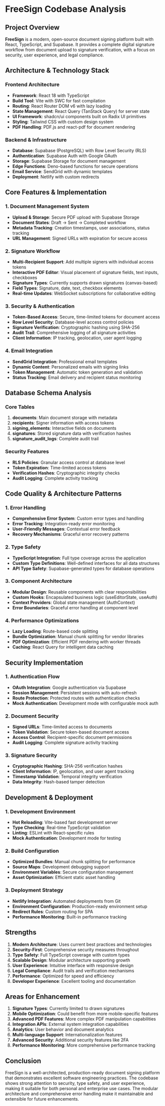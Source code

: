 # FreeSign Codebase Analysis

## Project Overview

**FreeSign** is a modern, open-source document signing platform built with React, TypeScript, and Supabase. It provides a complete digital signature workflow from document upload to signature verification, with a focus on security, user experience, and legal compliance.

## Architecture & Technology Stack

### Frontend Architecture
- **Framework**: React 18 with TypeScript
- **Build Tool**: Vite with SWC for fast compilation
- **Routing**: React Router DOM v6 with lazy loading
- **State Management**: React Query (TanStack Query) for server state
- **UI Framework**: shadcn/ui components built on Radix UI primitives
- **Styling**: Tailwind CSS with custom design system
- **PDF Handling**: PDF.js and react-pdf for document rendering

### Backend & Infrastructure
- **Database**: Supabase (PostgreSQL) with Row Level Security (RLS)
- **Authentication**: Supabase Auth with Google OAuth
- **Storage**: Supabase Storage for document management
- **Edge Functions**: Deno-based functions for secure operations
- **Email Service**: SendGrid with dynamic templates
- **Deployment**: Netlify with custom redirects

## Core Features & Implementation

### 1. Document Management System
- **Upload & Storage**: Secure PDF upload with Supabase Storage
- **Document States**: Draft → Sent → Completed workflow
- **Metadata Tracking**: Creation timestamps, user associations, status tracking
- **URL Management**: Signed URLs with expiration for secure access

### 2. Signature Workflow
- **Multi-Recipient Support**: Add multiple signers with individual access tokens
- **Interactive PDF Editor**: Visual placement of signature fields, text inputs, checkboxes
- **Signature Types**: Currently supports drawn signatures (canvas-based)
- **Field Types**: Signature, date, text, checkbox elements
- **Real-time Updates**: WebSocket subscriptions for collaborative editing

### 3. Security & Authentication
- **Token-Based Access**: Secure, time-limited tokens for document access
- **Row Level Security**: Database-level access control policies
- **Signature Verification**: Cryptographic hashing using SHA-256
- **Audit Trail**: Comprehensive logging of all signature activities
- **Client Information**: IP tracking, geolocation, user agent logging

### 4. Email Integration
- **SendGrid Integration**: Professional email templates
- **Dynamic Content**: Personalized emails with signing links
- **Token Management**: Automatic token generation and validation
- **Status Tracking**: Email delivery and recipient status monitoring

## Database Schema Analysis

### Core Tables
1. **documents**: Main document storage with metadata
2. **recipients**: Signer information with access tokens
3. **signing_elements**: Interactive fields on documents
4. **signatures**: Stored signature data with verification hashes
5. **signature_audit_logs**: Complete audit trail

### Security Features
- **RLS Policies**: Granular access control at database level
- **Token Expiration**: Time-limited access tokens
- **Verification Hashes**: Cryptographic integrity checks
- **Audit Logging**: Complete activity tracking

## Code Quality & Architecture Patterns

### 1. Error Handling
- **Comprehensive Error System**: Custom error types and handling
- **Error Tracking**: Integration-ready error monitoring
- **User-Friendly Messages**: Contextual error feedback
- **Recovery Mechanisms**: Graceful error recovery patterns

### 2. Type Safety
- **TypeScript Integration**: Full type coverage across the application
- **Custom Type Definitions**: Well-defined interfaces for all data structures
- **API Type Safety**: Supabase-generated types for database operations

### 3. Component Architecture
- **Modular Design**: Reusable components with clear responsibilities
- **Custom Hooks**: Encapsulated business logic (useEditorState, useAuth)
- **Context Providers**: Global state management (AuthContext)
- **Error Boundaries**: Graceful error handling at component level

### 4. Performance Optimizations
- **Lazy Loading**: Route-based code splitting
- **Bundle Optimization**: Manual chunk splitting for vendor libraries
- **PDF Optimization**: Efficient PDF rendering with worker threads
- **Caching**: React Query for intelligent data caching

## Security Implementation

### 1. Authentication Flow
- **OAuth Integration**: Google authentication via Supabase
- **Session Management**: Persistent sessions with auto-refresh
- **Route Protection**: Protected routes with authentication checks
- **Mock Authentication**: Development mode with configurable mock auth

### 2. Document Security
- **Signed URLs**: Time-limited access to documents
- **Token Validation**: Secure token-based document access
- **Access Control**: Recipient-specific document permissions
- **Audit Logging**: Complete signature activity tracking

### 3. Signature Security
- **Cryptographic Hashing**: SHA-256 verification hashes
- **Client Information**: IP, geolocation, and user agent tracking
- **Timestamp Validation**: Temporal integrity verification
- **Data Integrity**: Hash-based tamper detection

## Development & Deployment

### 1. Development Environment
- **Hot Reloading**: Vite-based fast development server
- **Type Checking**: Real-time TypeScript validation
- **Linting**: ESLint with React-specific rules
- **Mock Authentication**: Development mode for testing

### 2. Build Configuration
- **Optimized Bundles**: Manual chunk splitting for performance
- **Source Maps**: Development debugging support
- **Environment Variables**: Secure configuration management
- **Asset Optimization**: Efficient static asset handling

### 3. Deployment Strategy
- **Netlify Integration**: Automated deployments from Git
- **Environment Configuration**: Production-ready environment setup
- **Redirect Rules**: Custom routing for SPA
- **Performance Monitoring**: Built-in performance tracking

## Strengths

1. **Modern Architecture**: Uses current best practices and technologies
2. **Security-First**: Comprehensive security measures throughout
3. **Type Safety**: Full TypeScript coverage with custom types
4. **Scalable Design**: Modular architecture supporting growth
5. **User Experience**: Intuitive interface with responsive design
6. **Legal Compliance**: Audit trails and verification mechanisms
7. **Performance**: Optimized for speed and efficiency
8. **Developer Experience**: Excellent tooling and documentation

## Areas for Enhancement

1. **Signature Types**: Currently limited to drawn signatures
2. **Mobile Optimization**: Could benefit from more mobile-specific features
3. **Advanced PDF Features**: More complex PDF manipulation capabilities
4. **Integration APIs**: External system integration capabilities
5. **Analytics**: User behavior and document analytics
6. **Multi-language Support**: Internationalization features
7. **Advanced Security**: Additional security features like 2FA
8. **Performance Monitoring**: More comprehensive performance tracking

## Conclusion

FreeSign is a well-architected, production-ready document signing platform that demonstrates excellent software engineering practices. The codebase shows strong attention to security, type safety, and user experience, making it suitable for both personal and enterprise use cases. The modular architecture and comprehensive error handling make it maintainable and extensible for future enhancements.
